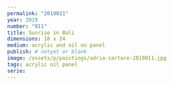 ```yaml
---
permalink: "2019011"
year: 2019
number: "011"
title: Sunrise in Bali
dimensions: 18 x 24
medium: acrylic and oil on panel
publish: # notyet or blank
image: /assets/p/paintings/adria-sartore-2019011.jpg
tags: acrylic oil panel
serie:
---
```

